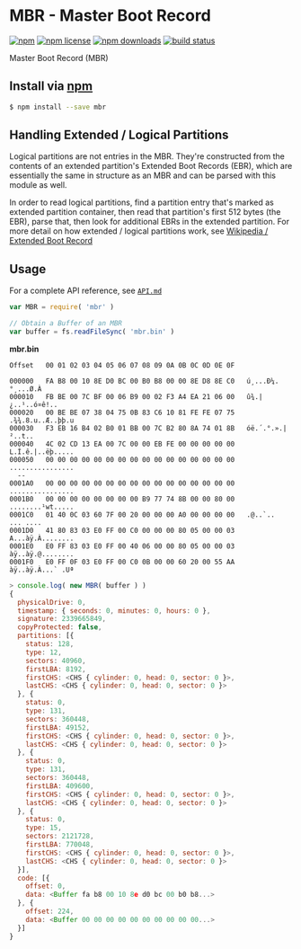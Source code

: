 # MBR - Master Boot Record
[![npm](https://img.shields.io/npm/v/mbr.svg?style=flat-square)](https://npmjs.com/package/mbr)
[![npm license](https://img.shields.io/npm/l/mbr.svg?style=flat-square)](https://npmjs.com/package/mbr)
[![npm downloads](https://img.shields.io/npm/dm/mbr.svg?style=flat-square)](https://npmjs.com/package/mbr)
[![build status](https://img.shields.io/travis/jhermsmeier/node-mbr.svg?style=flat-square)](https://travis-ci.org/jhermsmeier/node-mbr)

Master Boot Record (MBR)

## Install via [npm](https://npmjs.com)

```sh
$ npm install --save mbr
```

## Handling Extended / Logical Partitions

Logical partitions are not entries in the MBR. They're constructed from the contents of an extended partition's Extended Boot Records (EBR), which are essentially the same in structure as an MBR and can be parsed with this module as well.

In order to read logical partitions, find a partition entry that's marked as extended partition container, then read that partition's first 512 bytes (the EBR), parse that, then look for additional EBRs in the extended partition. For more detail on how extended / logical partitions work, see [Wikipedia / Extended Boot Record](https://en.wikipedia.org/wiki/Extended_boot_record)

## Usage

For a complete API reference, see [`API.md`](https://github.com/jhermsmeier/node-mbr/blob/master/API.md)

```js
var MBR = require( 'mbr' )
```

```js
// Obtain a Buffer of an MBR
var buffer = fs.readFileSync( 'mbr.bin' )
```

**mbr.bin**
```
Offset   00 01 02 03 04 05 06 07 08 09 0A 0B 0C 0D 0E 0F

000000   FA B8 00 10 8E D0 BC 00 B0 B8 00 00 8E D8 8E C0   ú¸...Ð¼.°¸...Ø.À
000010   FB BE 00 7C BF 00 06 B9 00 02 F3 A4 EA 21 06 00   û¾.|¿..¹..ó¤ê!..
000020   00 BE BE 07 38 04 75 0B 83 C6 10 81 FE FE 07 75   .¾¾.8.u..Æ..þþ.u
000030   F3 EB 16 B4 02 B0 01 BB 00 7C B2 80 8A 74 01 8B   óë.´.°.».|²..t..
000040   4C 02 CD 13 EA 00 7C 00 00 EB FE 00 00 00 00 00   L.Í.ê.|..ëþ.....
000050   00 00 00 00 00 00 00 00 00 00 00 00 00 00 00 00   ................
  --
0001A0   00 00 00 00 00 00 00 00 00 00 00 00 00 00 00 00   ................
0001B0   00 00 00 00 00 00 00 00 B9 77 74 8B 00 00 80 00   ........¹wt.....
0001C0   01 40 0C 03 60 7F 00 20 00 00 00 A0 00 00 00 00   .@..`.. ... ....
0001D0   41 80 83 03 E0 FF 00 C0 00 00 00 80 05 00 00 03   A...àÿ.À........
0001E0   E0 FF 83 03 E0 FF 00 40 06 00 00 80 05 00 00 03   àÿ..àÿ.@........
0001F0   E0 FF 0F 03 E0 FF 00 C0 0B 00 00 60 20 00 55 AA   àÿ..àÿ.À...` .Uª
```

```js
> console.log( new MBR( buffer ) )
{
  physicalDrive: 0,
  timestamp: { seconds: 0, minutes: 0, hours: 0 },
  signature: 2339665849,
  copyProtected: false,
  partitions: [{
    status: 128,
    type: 12,
    sectors: 40960,
    firstLBA: 8192,
    firstCHS: <CHS { cylinder: 0, head: 0, sector: 0 }>,
    lastCHS: <CHS { cylinder: 0, head: 0, sector: 0 }>
  }, {
    status: 0,
    type: 131,
    sectors: 360448,
    firstLBA: 49152,
    firstCHS: <CHS { cylinder: 0, head: 0, sector: 0 }>,
    lastCHS: <CHS { cylinder: 0, head: 0, sector: 0 }>
  }, {
    status: 0,
    type: 131,
    sectors: 360448,
    firstLBA: 409600,
    firstCHS: <CHS { cylinder: 0, head: 0, sector: 0 }>,
    lastCHS: <CHS { cylinder: 0, head: 0, sector: 0 }>
  }, {
    status: 0,
    type: 15,
    sectors: 2121728,
    firstLBA: 770048,
    firstCHS: <CHS { cylinder: 0, head: 0, sector: 0 }>,
    lastCHS: <CHS { cylinder: 0, head: 0, sector: 0 }>
  }],
  code: [{
    offset: 0,
    data: <Buffer fa b8 00 10 8e d0 bc 00 b0 b8...>
  }, {
    offset: 224,
    data: <Buffer 00 00 00 00 00 00 00 00 00 00...>
  }]
}
```
